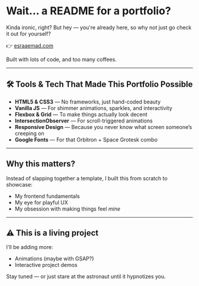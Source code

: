 # Wait... a README for a portfolio?

Kinda ironic, right? But hey — you're already here, so why not just go check it out for yourself?

👉 [esraaemad.com](https://esraaemad.com/)

Built with lots of code, and too many coffees.

---

## 🛠️ Tools & Tech That Made This Portfolio Possible

- **HTML5 & CSS3** — No frameworks, just hand-coded beauty  
- **Vanilla JS** — For shimmer animations, sparkles, and interactivity  
- **Flexbox & Grid** — To make things actually look decent  
- **IntersectionObserver** — For scroll-triggered animations 
- **Responsive Design** — Because you never know what screen someone’s creeping on  
- **Google Fonts** — For that Orbitron + Space Grotesk combo 

---

## Why this matters?

Instead of slapping together a template, I built this from scratch to showcase:
- My frontend fundamentals
- My eye for playful UX
- My obsession with making things feel *mine*

---

## ⚠️ This is a living project

I'll be adding more:
- Animations (maybe with GSAP?)  
- Interactive project demos 

Stay tuned — or just stare at the astronaut until it hypnotizes you.
